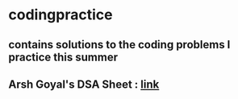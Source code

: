 # codingpractice

## contains solutions to the coding problems I practice this summer

## Arsh Goyal's DSA Sheet : [link](https://docs.google.com/spreadsheets/d/1_W5frvfC_dwlwIWayRa1tb3Qs28LlqIkMceh3MUUprY/edit?usp=sharing)
